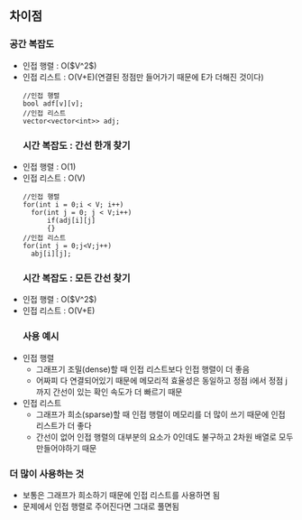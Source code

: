 <h2 id="차이점">차이점</h2>
<h3 id="공간-복잡도">공간 복잡도</h3>
<ul>
<li>인접 행렬 : O($V^2$)</li>
<li>인접 리스트 : O(V+E)(연결된 정점만 들어가기 때문에 E가 더해진 것이다)<pre><code class="language-C++">//인접 행렬
bool adf[v][v];
//인접 리스트
vector&lt;vector&lt;int&gt;&gt; adj;</code></pre>
<h3 id="시간-복잡도--간선-한개-찾기">시간 복잡도 : 간선 한개 찾기</h3>
</li>
<li>인접 행렬 : O(1)</li>
<li>인접 리스트 : O(V)<pre><code class="language-C++">//인접 행렬
for(int i = 0;i &lt; V; i++)
  for(int j = 0; j &lt; V;i++)
      if(adj[i][j]
      {}
//인접 리스트
for(int j = 0;j&lt;V;j++)
  abj[i][j];</code></pre>
<h3 id="시간-복잡도--모든-간선-찾기">시간 복잡도 : 모든 간선 찾기</h3>
</li>
<li>인접 행렬 : O($V^2$)</li>
<li>인접 리스트 : O(V+E)<h3 id="사용-예시">사용 예시</h3>
</li>
<li>인접 행렬<ul>
<li>그래프기 조밀(dense)할 때 인접 리스트보다 인접 행렬이 더 좋음</li>
<li>어짜피 다 연결되어있기 때문에 메모리적 효율성은 동일하고 정점 i에서 정점 j까지 간선이 있는 확인 속도가 더 빠르기 때문</li>
</ul>
</li>
<li>인접 리스트<ul>
<li>그래프가 희소(sparse)할 때 인접 행렬이 메모리를 더 많이 쓰기 때문에 인접 리스트가 더 좋다</li>
<li>간선이 없어 인접 행렬의 대부분의 요소가 0인데도 불구하고 2차원 배열로 모두 만들어야하기 때문<img alt="" src="https://velog.velcdn.com/images/gksrudtlr2/post/22b625c0-2307-4efb-a9da-433731bc96ed/image.png" /></li>
</ul>
</li>
</ul>
<h3 id="더-많이-사용하는-것">더 많이 사용하는 것</h3>
<ul>
<li>보통은 그래프가 희소하기 때문에 인접 리스트를 사용하면 됨</li>
<li>문제에서 인접 행렬로 주어진다면 그대로 풀면됨</li>
</ul>